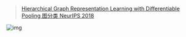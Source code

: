 > [Hierarchical Graph Representation Learning with Differentiable Pooling 图分类 NeurIPS 2018](https://blog.csdn.net/yyl424525/article/details/103307795)

![img](https://cdn.jsdelivr.net/gh/Zhangxin98/Note@main/img/202110112018461.png)

